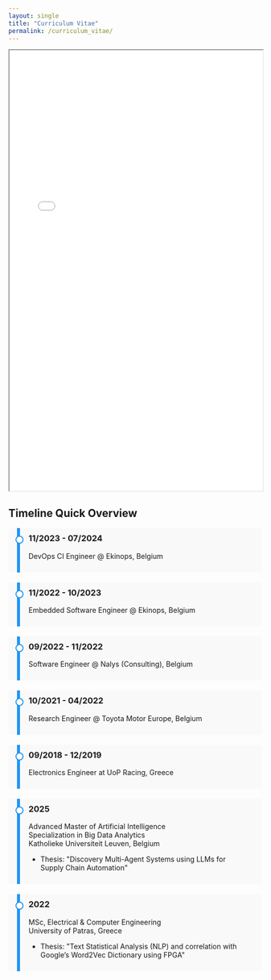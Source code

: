 ```yaml
---
layout: single
title: "Curriculum Vitae"
permalink: /curriculum_vitae/
---
```


<iframe src="/assets/documents/resume_alexandros_anastasiou.pdf" width="100%" height="874px">
</iframe>

## Timeline Quick Overview

<div class="timeline">
  <div class="timeline-item">
    <h3>11/2023 - 07/2024</h3>
    <p>DevOps CI Engineer @ Ekinops, Belgium</p>
  </div>
  <div class="timeline-item">
    <h3>11/2022 - 10/2023</h3>
    <p>Embedded Software Engineer @ Ekinops, Belgium</p>
  </div>
  <div class="timeline-item">
    <h3>09/2022 - 11/2022</h3>
    <p>Software Engineer @ Nalys (Consulting), Belgium</p>
  </div>
  <div class="timeline-item">
    <h3>10/2021 - 04/2022</h3>
    <p>Research Engineer @ Toyota Motor Europe, Belgium</p>
  </div>
  <div class="timeline-item">
    <h3>09/2018 - 12/2019</h3>
    <p>Electronics Engineer at UoP Racing, Greece</p>
  </div>
  <div class="timeline-item">
    <h3>2025</h3>
    <p>
    Advanced Master of Artificial Intelligence<br>
    Specialization in Big Data Analytics<br>
    Katholieke Universiteit Leuven, Belgium
    </p>
    <ul>
      <li>Thesis: "Discovery Multi-Agent Systems using LLMs for Supply Chain Automation"</li>
    </ul>
  </div>
  <div class="timeline-item">
    <h3>2022</h3>
    <p>
    MSc, Electrical & Computer Engineering<br>
    University of Patras, Greece
    </p>
    <ul>
      <li>Thesis: "Text Statistical Analysis (NLP) and correlation with Google’s Word2Vec Dictionary using FPGA"</li>
    </ul>
  </div>
</div>

<style>
.timeline {
  position: relative;
  max-width: 600px;
  margin: 0 auto;
}

.timeline-item {
  padding: 10px 40px;
  position: relative;
  background: #f9f9f9;
  border-radius: 6px;
  margin-bottom: 20px;
}

.timeline-item h3 {
  margin-top: 0;
}

.timeline-item:before {
  content: '';
  position: absolute;
  width: 6px;
  background-color: #2196F3;
  top: 0;
  bottom: 0;
  left: 20px;
  margin-left: -3px;
}

.timeline-item:after {
  content: '';
  position: absolute;
  width: 12px;
  height: 12px;
  background-color: white;
  border: 2px solid #2196F3;
  top: 15px;
  left: 14px;
  border-radius: 50%;
  z-index: 1;
}
</style>